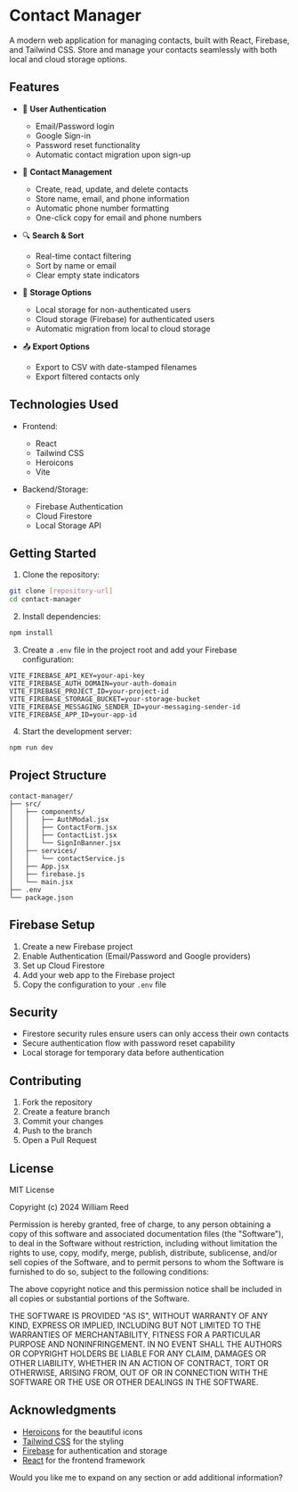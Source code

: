 # Contact Manager

A modern web application for managing contacts, built with React, Firebase, and Tailwind CSS. Store and manage your contacts seamlessly with both local and cloud storage options.

## Features

- 👤 **User Authentication**
  - Email/Password login
  - Google Sign-in
  - Password reset functionality
  - Automatic contact migration upon sign-up

- 📱 **Contact Management**
  - Create, read, update, and delete contacts
  - Store name, email, and phone information
  - Automatic phone number formatting
  - One-click copy for email and phone numbers

- 🔍 **Search & Sort**
  - Real-time contact filtering
  - Sort by name or email
  - Clear empty state indicators

- 💾 **Storage Options**
  - Local storage for non-authenticated users
  - Cloud storage (Firebase) for authenticated users
  - Automatic migration from local to cloud storage

- 📤 **Export Options**
  - Export to CSV with date-stamped filenames
  - Export filtered contacts only

## Technologies Used

- Frontend:
  - React
  - Tailwind CSS
  - Heroicons
  - Vite

- Backend/Storage:
  - Firebase Authentication
  - Cloud Firestore
  - Local Storage API

## Getting Started

1. Clone the repository:
```bash
git clone [repository-url]
cd contact-manager
```

2. Install dependencies:
```bash
npm install
```

3. Create a `.env` file in the project root and add your Firebase configuration:
```env
VITE_FIREBASE_API_KEY=your-api-key
VITE_FIREBASE_AUTH_DOMAIN=your-auth-domain
VITE_FIREBASE_PROJECT_ID=your-project-id
VITE_FIREBASE_STORAGE_BUCKET=your-storage-bucket
VITE_FIREBASE_MESSAGING_SENDER_ID=your-messaging-sender-id
VITE_FIREBASE_APP_ID=your-app-id
```

4. Start the development server:
```bash
npm run dev
```

## Project Structure

```
contact-manager/
├── src/
│   ├── components/
│   │   ├── AuthModal.jsx
│   │   ├── ContactForm.jsx
│   │   ├── ContactList.jsx
│   │   └── SignInBanner.jsx
│   ├── services/
│   │   └── contactService.js
│   ├── App.jsx
│   ├── firebase.js
│   └── main.jsx
├── .env
└── package.json
```

## Firebase Setup

1. Create a new Firebase project
2. Enable Authentication (Email/Password and Google providers)
3. Set up Cloud Firestore
4. Add your web app to the Firebase project
5. Copy the configuration to your `.env` file

## Security

- Firestore security rules ensure users can only access their own contacts
- Secure authentication flow with password reset capability
- Local storage for temporary data before authentication

## Contributing

1. Fork the repository
2. Create a feature branch
3. Commit your changes
4. Push to the branch
5. Open a Pull Request

## License

MIT License

Copyright (c) 2024 William Reed

Permission is hereby granted, free of charge, to any person obtaining a copy
of this software and associated documentation files (the "Software"), to deal
in the Software without restriction, including without limitation the rights
to use, copy, modify, merge, publish, distribute, sublicense, and/or sell
copies of the Software, and to permit persons to whom the Software is
furnished to do so, subject to the following conditions:

The above copyright notice and this permission notice shall be included in all
copies or substantial portions of the Software.

THE SOFTWARE IS PROVIDED "AS IS", WITHOUT WARRANTY OF ANY KIND, EXPRESS OR
IMPLIED, INCLUDING BUT NOT LIMITED TO THE WARRANTIES OF MERCHANTABILITY,
FITNESS FOR A PARTICULAR PURPOSE AND NONINFRINGEMENT. IN NO EVENT SHALL THE
AUTHORS OR COPYRIGHT HOLDERS BE LIABLE FOR ANY CLAIM, DAMAGES OR OTHER
LIABILITY, WHETHER IN AN ACTION OF CONTRACT, TORT OR OTHERWISE, ARISING FROM,
OUT OF OR IN CONNECTION WITH THE SOFTWARE OR THE USE OR OTHER DEALINGS IN THE
SOFTWARE.

## Acknowledgments

- [Heroicons](https://heroicons.com/) for the beautiful icons
- [Tailwind CSS](https://tailwindcss.com/) for the styling
- [Firebase](https://firebase.google.com/) for authentication and storage
- [React](https://reactjs.org/) for the frontend framework

Would you like me to expand on any section or add additional information?
